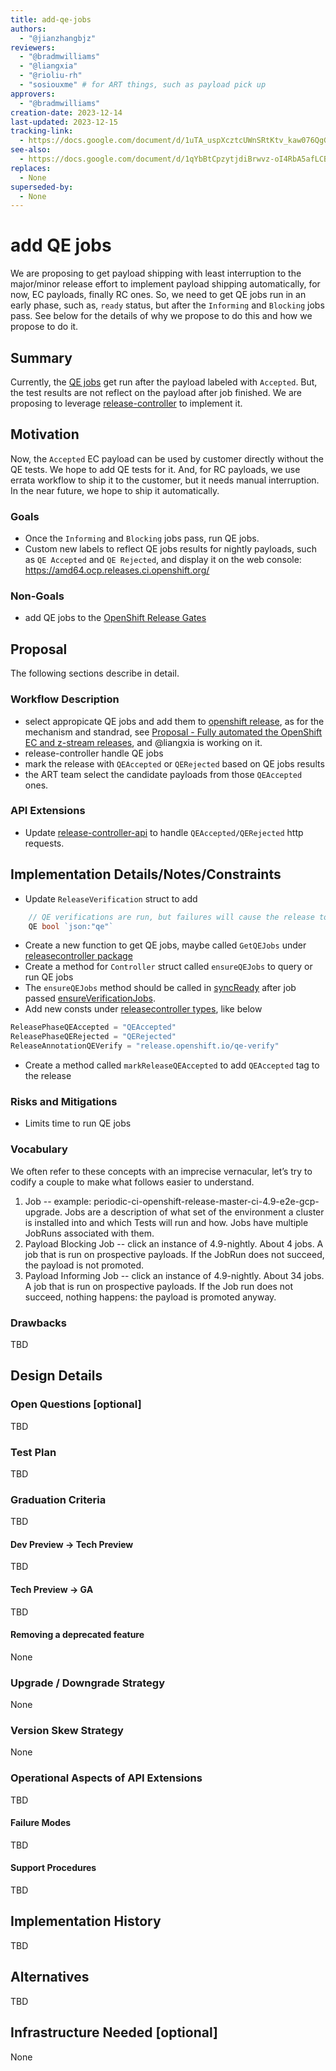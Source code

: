 ```yaml
---
title: add-qe-jobs
authors:
  - "@jianzhangbjz"
reviewers:
  - "@bradmwilliams"
  - "@liangxia"
  - "@rioliu-rh"
  - "sosiouxme" # for ART things, such as payload pick up
approvers:
  - "@bradmwilliams"
creation-date: 2023-12-14
last-updated: 2023-12-15
tracking-link: 
  - https://docs.google.com/document/d/1uTA_uspXcztcUWnSRtKtv_kaw076QgGroLLWHbdrSOU/edit 
see-also:
  - https://docs.google.com/document/d/1qYbBtCpzytjdiBrwvz-oI4RbA5afLCBUAOJI38UYfAU/edit
replaces:
  - None
superseded-by:
  - None
---
```


# add QE jobs
We are proposing to get payload shipping with least interruption to the major/minor release effort to implement payload shipping automatically, for now, EC payloads, finally RC ones. So, we need to get QE jobs run in an early phase, such as, `ready` status, but after the `Informing` and `Blocking` jobs pass. See below for the details of why we propose to do this and how we propose to do it.

## Summary
Currently, the [QE jobs](https://github.com/openshift/release/tree/master/ci-operator/jobs/openshift/openshift-tests-private) get run after the payload labeled with `Accepted`. But, the test results are not reflect on the payload after job finished. We are proposing to leverage [release-controller](https://github.com/openshift/release-controller/tree/master) to implement it.

## Motivation
Now, the `Accepted` EC payload can be used by customer directly without the QE tests. We hope to add QE tests for it. And, for RC payloads, we use errata workflow to ship it to the customer, but it needs manual interruption. In the near future, we hope to ship it automatically.

### Goals
- Once the `Informing` and `Blocking` jobs pass, run QE jobs.
- Custom new labels to reflect QE jobs results for nightly payloads, such as `QE Accepted` and `QE Rejected`, and display it on the web console: https://amd64.ocp.releases.ci.openshift.org/ 

### Non-Goals
-  add QE jobs to the [OpenShift Release Gates](https://docs.ci.openshift.org/docs/architecture/release-gating/)

## Proposal
The following sections describe in detail.

### Workflow Description
- select appropicate QE jobs and add them to [openshift release](https://github.com/openshift/release/tree/master/core-services/release-controller/_releases), as for the mechanism and standrad, see [Proposal - Fully automated the OpenShift EC and z-stream releases](https://docs.google.com/document/d/1qYbBtCpzytjdiBrwvz-oI4RbA5afLCBUAOJI38UYfAU/edit#heading=h.601z0umsqvm), and @liangxia is working on it.
- release-controller handle QE jobs
- mark the release with `QEAccepted` or `QERejected` based on QE jobs results
- the ART team select the candidate payloads from those `QEAccepted` ones. 

### API Extensions
- Update [release-controller-api](https://github.com/openshift/release-controller/blob/master/cmd/release-controller-api/http.go#L158-L195) to handle `QEAccepted/QERejected` http requests.

## Implementation Details/Notes/Constraints
- Update `ReleaseVerification` struct to add 
```go
	// QE verifications are run, but failures will cause the release to be "QE rejected".
	QE bool `json:"qe"`
```
- Create a new function to get QE jobs, maybe called `GetQEJobs` under [releasecontroller package](https://github.com/openshift/release-controller/blob/master/pkg/release-controller/release.go)
- Create a method for `Controller` struct called `ensureQEJobs` to query or run QE jobs
- The `ensureQEJobs` method should be called in [syncReady](https://github.com/openshift/release-controller/blob/master/cmd/release-controller/sync.go#L471) after job passed [ensureVerificationJobs](https://github.com/openshift/release-controller/blob/master/cmd/release-controller/sync.go#L484-L520).
- Add new consts under [releasecontroller types](https://github.com/openshift/release-controller/blob/master/pkg/release-controller/types.go#L510), like below
```go
ReleasePhaseQEAccepted = "QEAccepted"
ReleasePhaseQERejected = "QERejected"
ReleaseAnnotationQEVerify = "release.openshift.io/qe-verify"
``` 
- Create a method called `markReleaseQEAccepted` to add `QEAccepted` tag to the release 

### Risks and Mitigations
- Limits time to run QE jobs

### Vocabulary

We often refer to these concepts with an imprecise vernacular, let’s try to codify a couple to make what follows easier
to understand.

1. Job -- example: periodic-ci-openshift-release-master-ci-4.9-e2e-gcp-upgrade. Jobs are a description of what set of
   the environment a cluster is installed into and which Tests will run and how. Jobs have multiple JobRuns associated
   with them.
2. Payload Blocking Job -- click an instance of 4.9-nightly. About 4 jobs. A job that is run on prospective payloads. If
   the JobRun does not succeed, the payload is not promoted.
3. Payload Informing Job -- click an instance of 4.9-nightly. About 34 jobs. A job that is run on prospective payloads.
   If the Job run does not succeed, nothing happens: the payload is promoted anyway.

### Drawbacks

TBD

## Design Details

### Open Questions [optional]

TBD

### Test Plan

TBD

### Graduation Criteria

TBD

#### Dev Preview -> Tech Preview

TBD

#### Tech Preview -> GA

TBD

#### Removing a deprecated feature

None

### Upgrade / Downgrade Strategy

None

### Version Skew Strategy

None

### Operational Aspects of API Extensions

TBD

#### Failure Modes

TBD

#### Support Procedures

TBD

## Implementation History

TBD

## Alternatives

TBD

## Infrastructure Needed [optional]

None
